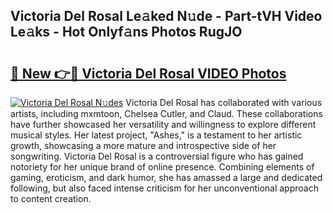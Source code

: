 ## Victoria Del Rosal Le𝚊ked N𝚞de - Part-tVH Video Le𝚊ks - Hot Onlyf𝚊ns Photos RugJO

# <h2><a href="http://ab89999.deff.icu/?id=Victoria+Del+Rosal">🔗 New 👉🔴 Victoria Del Rosal VIDEO Photos</a></h2>

[![Victoria Del Rosal N𝚞des](https://i.imgur.com/rIISA9y.gif)](http://ab89999.deff.icu/?id=Victoria+Del+Rosal)
Victoria Del Rosal has collaborated with various artists, including mxmtoon, Chelsea Cutler, and Claud. These collaborations have further showcased her versatility and willingness to explore different musical styles. Her latest project, "Ashes," is a testament to her artistic growth, showcasing a more mature and introspective side of her songwriting. Victoria Del Rosal is a controversial figure who has gained notoriety for her unique brand of online presence. Combining elements of gaming, eroticism, and dark humor, she has amassed a large and dedicated following, but also faced intense criticism for her unconventional approach to content creation.
